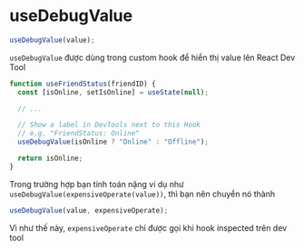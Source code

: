 # useDebugValue

```jsx
useDebugValue(value);
```

`useDebugValue` được dùng trong custom hook để hiển thị value lên React Dev Tool

```jsx
function useFriendStatus(friendID) {
  const [isOnline, setIsOnline] = useState(null);

  // ...

  // Show a label in DevTools next to this Hook
  // e.g. "FriendStatus: Online"
  useDebugValue(isOnline ? "Online" : "Offline");

  return isOnline;
}
```

Trong trường hợp bạn tính toán nặng ví dụ như `useDebugValue(expensiveOperate(value))`, thì bạn nên chuyển nó thành

```jsx
useDebugValue(value, expensiveOperate);
```

Vì như thế này, `expensiveOperate` chỉ được gọi khi hook inspected trên dev tool
